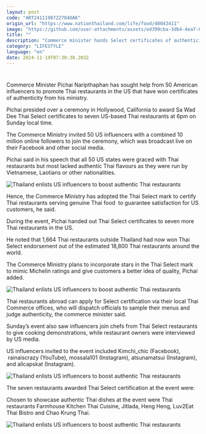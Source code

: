 ```yaml
---
layout: post
code: "ART24111907227O4OAK"
origin_url: "https://www.nationthailand.com/life/food/40043411"
image: "https://github.com/user-attachments/assets/ed399cba-3db4-4ea7-8d0b-ec75b3ae6a93"
title: ""
description: "Commerce minister hands Select certificates of authenticity to seven stateside Thai restaurants at glitzy Hollywood ceremony"
category: "LIFESTYLE"
language: "en"
date: 2024-11-19T07:30:38.203Z
---
```


# 









Commerce Minister Pichai Naripthaphan has sought help from 50 American influencers to promote Thai restaurants in the US that have won certificates of authenticity from his ministry.

Pichai presided over a ceremony in Hollywood, California to award Sa Wad Dee Thai Select certificates to seven US-based Thai restaurants at 6pm on Sunday local time.

The Commerce Ministry invited 50 US influencers with a combined 10 million online followers to join the ceremony, which was broadcast live on their Facebook and other social media.

Pichai said in his speech that all 50 US states were graced with Thai restaurants but most lacked authentic Thai flavours as they were run by Vietnamese, Laotians or other nationalities.

  ![Thailand enlists US influencers to boost authentic Thai restaurants](https://github.com/user-attachments/assets/b94c15bc-dba0-4436-a2c4-73fdd62783d4)

Hence, the Commerce Ministry has adopted the Thai Select mark to certify Thai restaurants serving genuine Thai food  to guarantee satisfaction for US customers, he said.

During the event, Pichai handed out Thai Select certificates to seven more Thai restaurants in the US.

He noted that 1,664 Thai restaurants outside Thailand had now won Thai Select endorsement out of the estimated 18,800 Thai restaurants around the world.

The Commerce Ministry plans to incorporate stars in the Thai Select mark to mimic Michelin ratings and give customers a better idea of quality, Pichai added.

  ![Thailand enlists US influencers to boost authentic Thai restaurants](https://media.nationthailand.com/uploads/images/contents/w1024/2024/11/g0LL3UVXpXRL8JsbfJQV.webp?x-image-process=style/lg-webp)

Thai restaurants abroad can apply for Select certification via their local Thai Commerce offices, who will dispatch officials to sample their menus and judge authenticity, the commerce minister said.

Sunday’s event also saw influencers join chefs from Thai Select restaurants to give cooking demonstrations, while restaurant owners were interviewed by US media.

US influencers invited to the event included Kimchi\_chic (Facebook),  rainaiscrazy (YouTube), mossala101 (Instagram), atsunamatsui (Instagram), and allcapskat (Instagram).

  ![Thailand enlists US influencers to boost authentic Thai restaurants](https://media.nationthailand.com/uploads/images/contents/w1024/2024/11/t08qUb5BTS3a8qEjNMmp.webp?x-image-process=style/lg-webp)

The seven restaurants awarded Thai Select certification at the event were:

Chosen to showcase authentic Thai dishes at the event were Thai restaurants Farmhouse Kitchen Thai Cuisine, Jitlada, Heng Heng, Luv2Eat Thai Bistro and Chao Krung Thai.

  ![Thailand enlists US influencers to boost authentic Thai restaurants](https://github.com/user-attachments/assets/3a53bc8d-374d-4b76-8c37-6b5c6621059d)